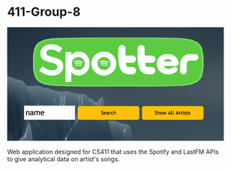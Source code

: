 # 411-Group-8

![Alt text](Documentation/spotter-screenshot.png?raw=true)

Web application designed for CS411 that uses the Spotify and LastFM APIs to give analytical data on artist's songs.
